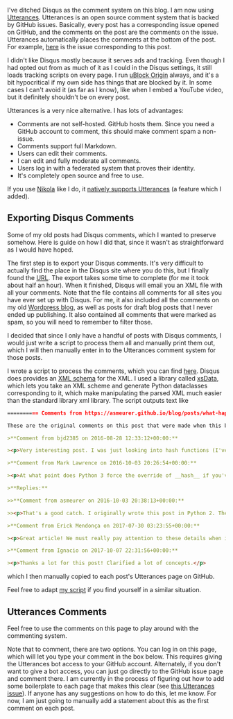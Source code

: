 I've ditched Disqus as the comment system on this blog. I am now using
[Utterances](https://utteranc.es/). Utterances is an open source comment
system that is backed by GitHub issues. Basically, every post has a
corresponding issue opened on GitHub, and the comments on the post are the
comments on the issue. Utterances automatically places the comments at the
bottom of the post. For example,
[here](https://github.com/asmeurer/blog/issues/18) is the issue corresponding
to this post.

I didn't like Disqus mostly because it serves ads and tracking. Even though I
had opted out from as much of it as I could in the Disqus settings, it still
loads tracking scripts on every page. I run [uBlock
Origin](https://github.com/gorhill/uBlock) always, and it's a bit hypocritical
if my own side has things that are blocked by it. In some cases I can't avoid
it (as far as I know), like when I embed a YouTube video, but it definitely
shouldn't be on every post.

Utterances is a very nice alternative. I has lots of advantages:

- Comments are not self-hosted. GitHub hosts them. Since you need a GitHub
  account to comment, this should make comment spam a non-issue.
- Comments support full Markdown.
- Users can edit their comments.
- I can edit and fully moderate all comments.
- Users log in with a federated system that proves their identity.
- It's completely open source and free to use.

If you use [Nikola](https://getnikola.com/) like I do, it [natively supports
Utterances](https://getnikola.com/handbook.html#comments) (a feature which I
added).

## Exporting Disqus Comments

Some of my old posts had Disqus comments, which I wanted to preserve somehow.
Here is guide on how I did that, since it wasn't as straightforward as I would
have hoped.

The first step is to export your Disqus comments. It's very difficult to
actually find the place in the Disqus site where you do this, but I finally
found the [URL](https://disqus.com/admin/discussions/export/). The export takes
some time to complete (for me it took about half an hour). When it finished,
Disqus will email you an XML file with all your comments. Note that the file
contains all comments for all sites you have ever set up with Disqus. For me,
it also included all the comments on my old [Wordpress
blog](http://asmeurersympy.wordpress.com/), as well as posts for draft blog
posts that I never ended up publishing. It also contained all comments that
were marked as spam, so you will need to remember to filter those.

I decided that since I only have a handful of posts with Disqus comments, I
would just write a script to process them all and manually print them out,
which I will then manually enter in to the Utterances comment system for those
posts.

I wrote a script to process the comments, which you can find
[here](https://github.com/asmeurer/blog/blob/master/disqus-comments/export_disqus_comments.py).
Disqus does provides an [XML
schema](https://disqus.com/api/schemas/1.0/disqus.xsd) for the XML. I used a
library called [xsData](https://xsdata.readthedocs.io/en/latest/index.html),
which lets you take an XML scheme and generate Python dataclasses
corresponding to it, which make manipulating the parsed XML much easier than
the standard library xml library. The script outputs text like

```markdown
========== Comments from https://asmeurer.github.io/blog/posts/what-happens-when-you-mess-with-hashing-in-python/ ==========

These are the original comments on this post that were made when this blog used the [Disqus blog system](https://www.asmeurer.com/blog/posts/switching-to-utterances-comments/).

>**Comment from bjd2385 on 2016-08-28 12:33:12+00:00:**

><p>Very interesting post. I was just looking into hash functions (I've never formally learned what the topic entails), and since I'm most familiar with Python this post explained quite a bit, especially your early mathematical points.</p>

>**Comment from Mark Lawrence on 2016-10-03 20:26:54+00:00:**

><p>At what point does Python 3 force the override of __hash__ if you've defined __eq__?  E.g when would your</p><p>AlwaysEqual class fail?</p>

>**Replies:**

>>**Comment from asmeurer on 2016-10-03 20:38:13+00:00:**

>><p>That's a good catch. I originally wrote this post in Python 2. The example does indeed fail in Python 3. More specifically, if you override __eq__, Python 3 automatically sets __hash__ to None. I'll update the post to make this more clear.</p>

>**Comment from Erick Mendonça on 2017-07-30 03:23:55+00:00:**

><p>Great article! We must really pay attention to these details when implementing custom hashes.</p>

>**Comment from Ignacio on 2017-10-07 22:31:56+00:00:**

><p>Thanks a lot for this post! Clarified a lot of concepts.</p>
```

which I then manually copied to each post's Utterances page on GitHub.

Feel free to adapt [my
script](https://github.com/asmeurer/blog/blob/master/disqus-comments/export_disqus_comments.py)
if you find yourself in a similar situation.

## Utterances Comments

Feel free to use the comments on this page to play around with the commenting
system.

Note that to comment, there are two options. You can log in on this page,
which will let you type your comment in the box below. This requires giving
the Utterances bot access to your GitHub account. Alternately, if you don't
want to give a bot access, you can just go directly to the GitHub issue page
and comment there. I am currently in the process of figuring out how to add
some boilerplate to each page that makes this clear (see [this Utterances
issue](https://github.com/utterance/utterances/issues/355)). If anyone has any
suggestions on how to do this, let me know. For now, I am just going to
manually add a statement about this as the first comment on each post.

